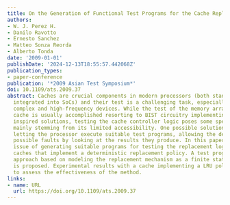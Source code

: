 ```yaml
---
title: On the Generation of Functional Test Programs for the Cache Replacement Logic
authors:
- W. J. Perez H.
- Danilo Ravotto
- Ernesto Sanchez
- Matteo Sonza Reorda
- Alberto Tonda
date: '2009-01-01'
publishDate: '2024-12-13T18:55:57.442068Z'
publication_types:
- paper-conference
publication: '*2009 Asian Test Symposium*'
doi: 10.1109/ats.2009.37
abstract: Caches are crucial components in modern processors (both stand-alone or
  integrated into SoCs) and their test is a challenging task, especially when addressing
  complex and high-frequency devices. While the test of the memory array within the
  cache is usually accomplished resorting to BIST circuitry implementing March test
  inspired solutions, testing the cache controller logic poses some specific issues,
  mainly stemming from its limited accessibility. One possible solution consists in
  letting the processor execute suitable test programs, allowing the detection of
  possible faults by looking at the results they produce. In this paper we face the
  issue of generating suitable programs for testing the replacement logic in set-associative
  caches that implement a deterministic replacement policy. A test program generation
  approach based on modeling the replacement mechanism as a finite state machine (FSM)
  is proposed. Experimental results with a cache implementing a LRU policy are provided
  to assess the effectiveness of the method.
links:
- name: URL
  url: https://doi.org/10.1109/ats.2009.37
---
```

